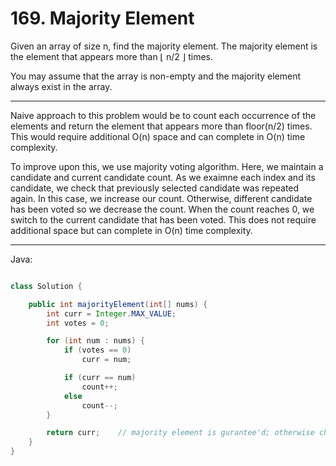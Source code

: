 # 169. Majority Element

Given an array of size n, find the majority element. The majority element is
the element that appears more than ⌊ n/2 ⌋ times.

You may assume that the array is non-empty and the majority element always
exist in the array.

---

Naive approach to this problem would be to count each occurrence of the
elements and return the element that appears more than floor(n/2) times. This
would require additional O(n) space and can complete in O(n) time complexity.

To improve upon this, we use majority voting algorithm. Here, we maintain
a candidate and current candidate count. As we exaimne each index and its
candidate, we check that previously selected candidate was repeated again. In
this case, we increase our count. Otherwise, different candidate has been voted
so we decrease the count. When the count reaches 0, we switch to the current
candidate that has been voted. This does not require additional space but can
complete in O(n) time complexity.

---

Java:

```java

class Solution {

    public int majorityElement(int[] nums) {
        int curr = Integer.MAX_VALUE;
        int votes = 0;

        for (int num : nums) {
            if (votes == 0)
                curr = num;

            if (curr == num)
                count++;
            else
                count--;
        }

        return curr;    // majority element is gurantee'd; otherwise check MAX_VALUE;
    }
}

```
